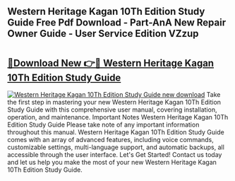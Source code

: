 ## Western Heritage Kagan 10Th Edition Study Guide Free Pdf Download - Part-AnA New Repair Owner Guide - User Service Edition VZzup

# <h2><a href="http://bc72555.oget.top/?id=Western+Heritage+Kagan+10Th+Edition+Study+Guide">🔗Download New 👉🔴 Western Heritage Kagan 10Th Edition Study Guide</a></h2>

[![Western Heritage Kagan 10Th Edition Study Guide new download](https://i.imgur.com/5g1atiW.png)](http://bc72555.oget.top/?id=Western+Heritage+Kagan+10Th+Edition+Study+Guide)
Take the first step in mastering your new Western Heritage Kagan 10Th Edition Study Guide with this comprehensive user manual, covering installation, operation, and maintenance. Important Notes Western Heritage Kagan 10Th Edition Study Guide Please take note of any important information throughout this manual. Western Heritage Kagan 10Th Edition Study Guide comes with an array of advanced features, including voice commands, customizable settings, multi-language support, and automatic backups, all accessible through the user interface. Let's Get Started! Contact us today and let us help you make the most of your new Western Heritage Kagan 10Th Edition Study Guide.

